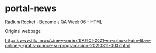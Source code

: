 # portal-news

Radium Rocket - Become a QA
Week 06 - HTML

Original webpage: 

https://www.filo.news/cine-y-series/BAFICI-2021-en-salas-al-aire-libre-online-y-gratis-conoce-su-programacion-20210311-0037.html
